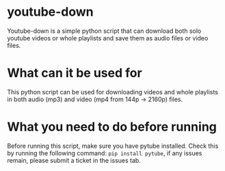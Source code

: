 # youtube-down
Youtube-down is a simple python script that can download both solo youtube videos or whole playlists and save them as audio files or video files.

# What can it be used for
This python script can be used for downloading videos and whole playlists in both audio (mp3) and video (mp4 from 144p -> 2160p) files.

# What you need to do before running
Before running this script, make sure you have pytube installed. Check this by running the following command: `pip install pytube`,
if any issues remain, please submit a ticket in the issues tab.
